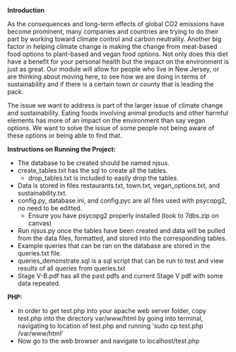 **Introduction**

As the consequences and long-term effects of global CO2 emissions have become prominent, many companies and countries are trying to do their part by working toward climate control and carbon neutrality. Another big factor in helping climate change is making the change from meat-based food options to plant-based and vegan food options. Not only does this diet have a benefit for your personal health but the impact on the environment is just as great. Our module will allow for people who live in New Jersey, or are thinking about moving here, to see how we are doing in terms of sustainability and if there is a certain town or county that is leading the pack.

The issue we want to address is part of the larger issue of climate change and sustainability. Eating foods involving animal products and other harmful elements has more of an impact on the environment than say vegan options. We want to solve the issue of some people not being aware of these options or being able to find that.


**Instructions on Running the Project:**
- The database to be created should be named njsus.
- create_tables.txt has the sql to create all the tables.
	- drop_tables.txt is included to easily drop the tables.
- Data is stored in files restaurants.txt, town.txt, vegan_options.txt, and sustainability.txt.
- config.py, database.ini, and config.pyc are all files used with psycopg2, no need to be editted.
	- Ensure you have psycopg2 properly installed (look to 7dbs.zip on canvas)
- Run njsus.py once the tables have been created and data will be pulled from the data files, formatted, and stored into the corresponding tables.
- Example queries that can be ran on the database are stored in the queries.txt file.
- queries_demonstrate.sql is a sql script that can be run to test and view results of all queries from queries.txt
- Stage V-B.pdf has all the past pdfs and current Stage V pdf with some data repeated.

**PHP:**
- In order to get test.php into your apache web server folder, copy test.php into the directory var/www/html by going into terminal, navigating to location of test.php and running 'sudo cp test.php /var/www/html'
- Now go to the web browser and navigate to localhost/test.php
